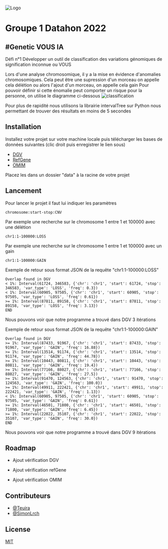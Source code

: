 
![Logo](https://pole-bfcare.com/wp-content/uploads/2022/01/3eme-datathon.jpg)


# Groupe 1 Datahon 2022
## \#Genetic VOUS IA
Défi n°1
Développer un outil de classification des variations génomiques de signification inconnue ou VOUS

Lors d'une analyse chromosomique, il y a la mise en évidence d'anomalies chromosomiques. Cela peut être une supression d'un morceau on appelle cela délétion ou alors l'ajout d'un morceau, on appelle cela gain
Pour pouvoir définir si cette énomalie peut comporter un risque pour la personne, on utilise le diagramme ci-dessous
![classification](https://i.imgur.com/yE1E1JS.png)

Pour plus de rapidité nous utilisons la librairie intervalTree sur Python nous permettant de trouver des résultats en moins de 5 secondes
## Installation

Installez votre projet sur votre machine locale puis télécharger les bases de données suivantes (clic droit puis enregistrer le lien sous) 

- [DGV](http://dgv.tcag.ca/dgv/docs/DGV.GS.March2016.50percent.GainLossSep.Final.hg19.gff3)
- [RefGene](http://hgdownload.cse.ucsc.edu/goldenPath/hg19/database/refGene.txt.gz)
- [OMIM]()


Placez les dans un dossier "data" à la racine de votre projet 

## Lancement

Pour lancer le projet il faut lui indiquer les paramètres
```
chromosome:start-stop:CNV
```
Par exemple une recherche sur le chromosome 1 entre 1 et 100000 avec une délétion
```
chr1:1-100000:LOSS
```
Par exemple une recherche sur le chromosome 1 entre 1 et 100000 avec un gain
```
chr1:1-100000:GAIN
```

Exemple de retour sous format JSON de la requête "chr1:1-100000:LOSS"
```
Overlap found in DGV
< 1%: Interval(61724, 346583, {'chr': 'chr1', 'start': 61724, 'stop': 346583, 'var_type': 'LOSS', 'freq': 0.3})
< 1%: Interval(60905, 97505, {'chr': 'chr1', 'start': 60905, 'stop': 97505, 'var_type': 'LOSS', 'freq': 0.61})
>= 1%: Interval(87811, 89158, {'chr': 'chr1', 'start': 87811, 'stop': 89158, 'var_type': 'LOSS', 'freq': 3.13})
END
```
Nous pouvons voir que notre programme a trouvé dans DGV 3 itérations 

Exemple de retour sous format JSON de la requête "chr1:1-100000:GAIN"
```
Overlap found in DGV
>= 1%: Interval(87433, 91967, {'chr': 'chr1', 'start': 87433, 'stop': 91967, 'var_type': 'GAIN', 'freq': 16.88})
>= 1%: Interval(13514, 91174, {'chr': 'chr1', 'start': 13514, 'stop': 91174, 'var_type': 'GAIN', 'freq': 44.78})
>= 1%: Interval(10443, 80811, {'chr': 'chr1', 'start': 10443, 'stop': 80811, 'var_type': 'GAIN', 'freq': 19.4})
>= 1%: Interval(77166, 88027, {'chr': 'chr1', 'start': 77166, 'stop': 88027, 'var_type': 'GAIN', 'freq': 27.5})
>= 1%: Interval(91470, 124563, {'chr': 'chr1', 'start': 91470, 'stop': 124563, 'var_type': 'GAIN', 'freq': 100.0})
>= 1%: Interval(49911, 222421, {'chr': 'chr1', 'start': 49911, 'stop': 222421, 'var_type': 'GAIN', 'freq': 1.13})
< 1%: Interval(60905, 97505, {'chr': 'chr1', 'start': 60905, 'stop': 97505, 'var_type': 'GAIN', 'freq': 0.61})
>= 1%: Interval(46501, 71800, {'chr': 'chr1', 'start': 46501, 'stop': 71800, 'var_type': 'GAIN', 'freq': 6.45})
>= 1%: Interval(22022, 35107, {'chr': 'chr1', 'start': 22022, 'stop': 35107, 'var_type': 'GAIN', 'freq': 30.0})
END
```

Nous pouvons voir que notre programme a trouvé dans DGV 9 itérations 
## Roadmap

- Ajout vérification DGV

- Ajout vérification refGene

- Ajout vérification OMIM

## Contributeurs

- [@Teuira](https://github.com/Teuira/)
- [@SimonLrch](https://github.com/SimonLrch)


## License

[MIT](https://choosealicense.com/licenses/mit/)

